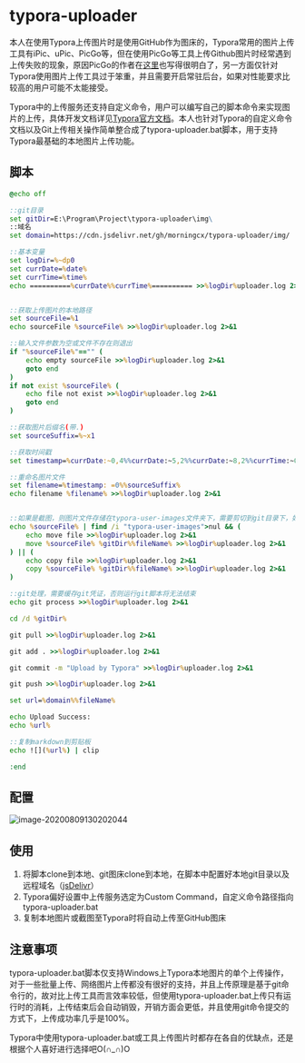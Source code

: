 # typora-uploader

本人在使用Typora上传图片时是使用GitHub作为图床的，Typora常用的图片上传工具有iPic、uPic、PicGo等，但在使用PicGo等工具上传Github图片时经常遇到上传失败的现象，原因PicGo的作者在[这里](https://github.com/Molunerfinn/PicGo/blob/dev/FAQ.md#7-github-%E5%9B%BE%E5%BA%8A%E6%9C%89%E6%97%B6%E8%83%BD%E4%B8%8A%E4%BC%A0%E6%9C%89%E6%97%B6%E4%B8%8A%E4%BC%A0%E5%A4%B1%E8%B4%A5)也写得很明白了，另一方面仅针对Typora使用图片上传工具过于笨重，并且需要开启常驻后台，如果对性能要求比较高的用户可能不太能接受。

Typora中的上传服务还支持自定义命令，用户可以编写自己的脚本命令来实现图片的上传，具体开发文档详见[Typora官方文档](http://support.typora.io/Upload-Image/#custom)。本人也针对Typora的自定义命令文档以及Git上传相关操作简单整合成了typora-uploader.bat脚本，用于支持Typora最基础的本地图片上传功能。

## 脚本

```bat
@echo off

::git目录
set gitDir=E:\Program\Project\typora-uploader\img\
::域名
set domain=https://cdn.jsdelivr.net/gh/morningcx/typora-uploader/img/

::基本变量
set logDir=%~dp0
set currDate=%date%
set currTime=%time%
echo ==========%currDate%%currTime%========== >>%logDir%uploader.log 2>&1


::获取上传图片的本地路径
set sourceFile=%1
echo sourceFile %sourceFile% >>%logDir%uploader.log 2>&1

::输入文件参数为空或文件不存在则退出
if "%sourceFile%"=="" (
    echo empty sourceFile >>%logDir%uploader.log 2>&1
    goto end
)
if not exist %sourceFile% (
    echo file not exist >>%logDir%uploader.log 2>&1
    goto end
)

::获取图片后缀名(带.)
set sourceSuffix=%~x1

::获取时间戳
set timestamp=%currDate:~0,4%%currDate:~5,2%%currDate:~8,2%%currTime:~0,2%%currTime:~3,2%%currTime:~6,2%%currTime:~9,2%

::重命名图片文件
set filename=%timestamp: =0%%sourceSuffix%
echo filename %filename% >>%logDir%uploader.log 2>&1


::如果是截图，则图片文件存储在typora-user-images文件夹下，需要剪切到git目录下，如果是本地图片，则需要将图片拷贝到git目录下
echo %sourceFile% | find /i "typora-user-images">nul && (
    echo move file >>%logDir%uploader.log 2>&1
    move %sourceFile% %gitDir%%fileName% >>%logDir%uploader.log 2>&1
) || (
    echo copy file >>%logDir%uploader.log 2>&1
    copy %sourceFile% %gitDir%%fileName% >>%logDir%uploader.log 2>&1
)

::git处理，需要缓存git凭证，否则运行git脚本将无法结束
echo git process >>%logDir%uploader.log 2>&1

cd /d %gitDir%

git pull >>%logDir%uploader.log 2>&1

git add . >>%logDir%uploader.log 2>&1

git commit -m "Upload by Typora" >>%logDir%uploader.log 2>&1

git push >>%logDir%uploader.log 2>&1

set url=%domain%%fileName%

echo Upload Success:
echo %url%

::复制markdown到剪贴板
echo ![](%url%) | clip

:end
```


## 配置

![image-20200809130202044](https://cdn.jsdelivr.net/gh/morningcx/typora-uploader/img/2020080913020211.png)

## 使用

1. 将脚本clone到本地、git图床clone到本地，在脚本中配置好本地git目录以及远程域名（[jsDelivr](https://github.com/jsdelivr/jsdelivr)）
2. Typora偏好设置中上传服务选定为Custom Command，自定义命令路径指向typora-uploader.bat
3. 复制本地图片或截图至Typora时将自动上传至GitHub图床

## 注意事项

typora-uploader.bat脚本仅支持Windows上Typora本地图片的单个上传操作，对于一些批量上传、网络图片上传都没有很好的支持，并且上传原理是基于git命令行的，故对比上传工具而言效率较低，但使用typora-uploader.bat上传只有运行时的消耗，上传结束后会自动销毁，开销方面会更低，并且使用git命令提交的方式下，上传成功率几乎是100%。

Typora中使用typora-uploader.bat或工具上传图片时都存在各自的优缺点，还是根据个人喜好进行选择吧O(∩_∩)O

